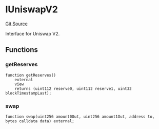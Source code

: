 # IUniswapV2
[Git Source](https://github.com/NaniDAO/accounts/blob/9816e093f3a0f1ad1a51334704e0815733ea9e74/src/paymasters/NEETH.sol)

Interface for Uniswap V2.


## Functions
### getReserves


```solidity
function getReserves()
    external
    view
    returns (uint112 reserve0, uint112 reserve1, uint32 blockTimestampLast);
```

### swap


```solidity
function swap(uint256 amount0Out, uint256 amount1Out, address to, bytes calldata data) external;
```

